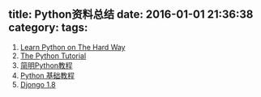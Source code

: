 title: Python资料总结
date: 2016-01-01 21:36:38
category:
tags:
---

1. [Learn Python on The Hard Way](http://learnpythonthehardway.org/book/)
2. [The Python Tutorial](https://docs.python.org/2/tutorial/)
3. [简明Python教程](http://itlab.idcquan.com/linux/manual/Python_chinese/)
4. [Python 基础教程](http://www.runoob.com/python/python-tutorial.html)
5. [Djongo 1.8](https://docs.djangoproject.com/en/1.8/)
